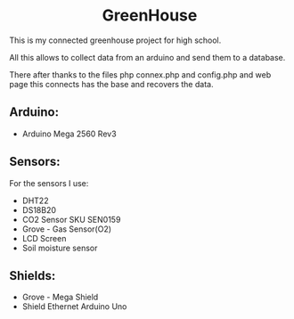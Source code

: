 
<h1 align="center">
  GreenHouse
  <br>
</h1>

This is my connected greenhouse project for high school.

All this allows to collect data from an arduino and send them to a database.

There after thanks to the files php connex.php and config.php and web page this connects has the base and recovers the data.

## Arduino:

- Arduino Mega 2560 Rev3

## Sensors:
For the sensors I use:
- DHT22
- DS18B20
- CO2 Sensor SKU SEN0159
- Grove - Gas Sensor(O2)
- LCD Screen
- Soil moisture sensor

## Shields: 

- Grove - Mega Shield
- Shield Ethernet Arduino Uno
